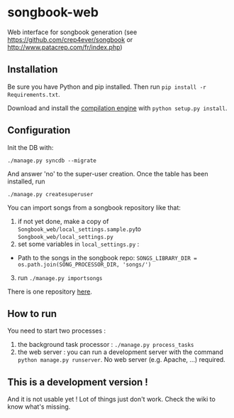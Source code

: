 songbook-web
============

Web interface for songbook generation (see https://github.com/crep4ever/songbook or http://www.patacrep.com/fr/index.php)

## Installation

Be sure you have Python and pip installed. Then run `pip install -r Requirements.txt`.

Download and install the [compilation engine](http://github.com/patacrep/songbook-core/) with `python setup.py install`.

## Configuration

Init the DB with:
```
./manage.py syncdb --migrate
```
And answer 'no' to the super-user creation. Once the table has been installed, run
```
./manage.py createsuperuser
```

You can import songs from a songbook repository like that:

1. if not yet done, make a copy of `Songbook_web/local_settings.sample.py`to `Songbook_web/local_settings.py`
2. set some variables in `local_settings.py` :
 * Path to the songs in the songbook repo:
 `SONGS_LIBRARY_DIR = os.path.join(SONG_PROCESSOR_DIR, 'songs/')`

3. run `./manage.py importsongs`

There is one repository [here](http://github.com/patacrep/songbook-data/).

## How to run

You need to start two processes :

1. the background task processor : `./manage.py process_tasks`
2. the web server : you can run a development server with the command `python manage.py runserver`. No web server (e.g. Apache, ...) required.

## This is a development version !

And it is not usable yet ! Lot of things just don't work. Check the wiki to know what's missing.

